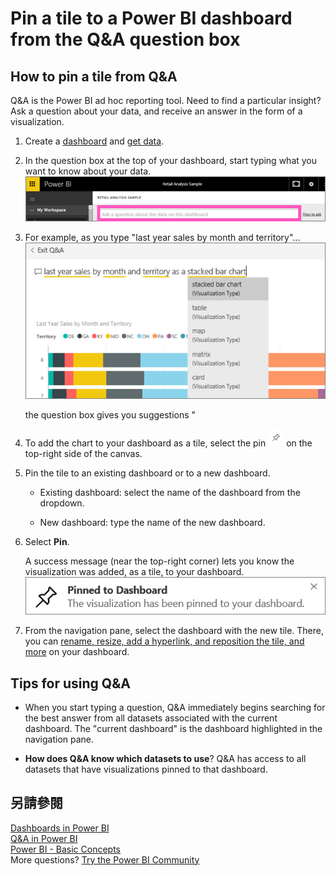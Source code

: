 <properties
   pageTitle="Pin a tile to a Power BI dashboard from the Q&amp;A question box"
   description="Documentation on how to pin a tile to a Power BI dashboard from the Q&amp;A question box"
   services="powerbi"
   documentationCenter=""
   authors="mihart"
   manager="mblythe"
   backup=""
   editor=""
   tags=""
   qualityFocus="no"
   qualityDate=""/>

<tags
   ms.service="powerbi"
   ms.devlang="NA"
   ms.topic="article"
   ms.tgt_pltfrm="NA"
   ms.workload="powerbi"
   ms.date="10/08/2016"
   ms.author="mihart"/>

# Pin a tile to a Power BI dashboard from the Q&amp;A question box  
## How to pin a tile from Q&amp;A
Q&amp;A is the Power BI ad hoc reporting tool. Need to find a particular insight? Ask a question about your data, and receive an answer in the form of a visualization.

1.  Create a <bpt id="p1">[</bpt>dashboard<ept id="p1">](powerbi-service-dashboards.md)</ept> and <bpt id="p2">[</bpt>get data<ept id="p2">](powerbi-service-get-data.md)</ept>.

2.  In the question box at the top of your dashboard, start typing what you want to know about your data.  
    ![](media/powerbi-service-pin-a-tile-to-a-dashboard-from-the-question-box/PBI_QnAQuestionBoxNew.png)

3.  For example, as you type "last year sales by month and territory"...  
    ![](media/powerbi-service-pin-a-tile-to-a-dashboard-from-the-question-box/power-bi-type-q-and-a.png)

    the question box gives you suggestions "

4.  To add the chart to your dashboard as a tile, select the pin <ph id="ph1">![](media/powerbi-service-pin-a-tile-to-a-dashboard-from-the-question-box/PBI_PinTile.png)</ph> on the top-right side of the canvas.

5.  Pin the tile to an existing dashboard or to a new dashboard. 

    -   Existing dashboard: select the name of the dashboard from the dropdown.

    -   New dashboard: type the name of the new dashboard.

6.  Select <bpt id="p1">**</bpt>Pin<ept id="p1">**</ept>.

    A success message (near the top-right corner) lets you know the visualization was added, as a tile, to your dashboard.  
    ![](media/powerbi-service-pin-a-tile-to-a-dashboard-from-the-question-box/pinSuccess.png)

7.  From the navigation pane, select the dashboard with the new tile. There, you can <bpt id="p1">[</bpt>rename, resize, add a hyperlink, and reposition the tile, and more<ept id="p1">](powerbi-service-edit-a-tile-in-a-dashboard.md)</ept> on your dashboard. 

## Tips for using Q&amp;A  
-   When you start typing a question, Q&amp;A immediately begins searching for the best answer from all datasets associated with the current dashboard.  The "current dashboard" is the dashboard highlighted in the navigation pane.

-   <bpt id="p1">**</bpt>How does Q&amp;A know which datasets to use<ept id="p1">**</ept>?  Q&amp;A has access to all datasets that have visualizations pinned to that dashboard.

## 另請參閱  
[Dashboards in Power BI](powerbi-service-dashboards.md)  
[Q&amp;A in Power BI](powerbi-service-q-and-a.md)  
[Power BI - Basic Concepts](powerbi-service-basic-concepts.md)  
More questions? [Try the Power BI Community](http://community.powerbi.com/)
